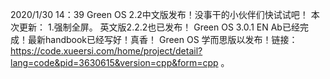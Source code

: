   2020/1/30
  14：39
  Green OS 2.2中文版发布！没事干的小伙伴们快试试吧！
  本次更新：
    1.强制全屏。
  英文版2.2.2也已发布！
  Green OS 3.0.1 EN Ab已经完成！最新handbook已经写好！真香！
  Green OS 学而思版以发布！链接：https://code.xueersi.com/home/project/detail?lang=code&pid=3630615&version=cpp&form=cpp 。
